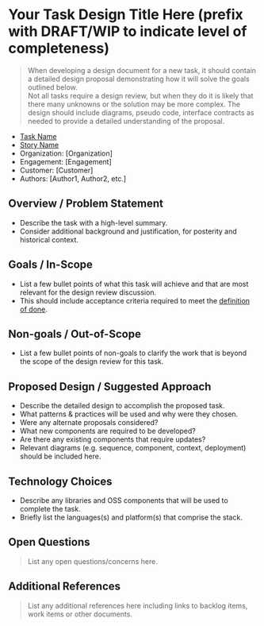# Your Task Design Title Here (prefix with DRAFT/WIP to indicate level of completeness)

> When developing a design document for a new task, it should contain a detailed design proposal demonstrating how it will solve the goals outlined below.  
> Not all tasks require a design review, but when they do it is likely that there many unknowns or the solution may be more complex.
> The design should include diagrams, pseudo code, interface contracts as needed to provide a detailed understanding of the proposal.

* [Task Name](http://link-to-task-work-item)
* [Story Name](http://link-to-story-work-item)
* Organization: [Organization]
* Engagement: [Engagement]
* Customer: [Customer]
* Authors: [Author1, Author2, etc.]

## Overview / Problem Statement

* Describe the task with a high-level summary.
* Consider additional background and justification, for posterity and historical context.

## Goals / In-Scope

* List a few bullet points of what this task will achieve and that are most relevant for the design review discussion.
* This should include acceptance criteria required to meet the [definition of done](../../team-agreements/definition-of-done/).

## Non-goals / Out-of-Scope

* List a few bullet points of non-goals to clarify the work that is beyond the scope of the design review for this task.

## Proposed Design / Suggested Approach

* Describe the detailed design to accomplish the proposed task.
* What patterns & practices will be used and why were they chosen.  
* Were any alternate proposals considered?  
* What new components are required to be developed?
* Are there any existing components that require updates?
* Relevant diagrams (e.g. sequence, component, context, deployment) should be included here.

## Technology Choices

* Describe any libraries and OSS components that will be used to complete the task.
* Briefly list the languages(s) and platform(s) that comprise the stack.

## Open Questions

> List any open questions/concerns here.

## Additional References

> List any additional references here including links to backlog items, work items or other documents.
